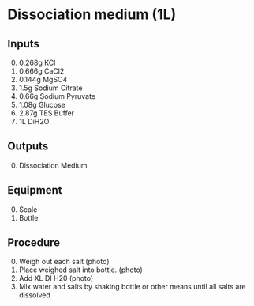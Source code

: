 Dissociation medium (1L)
===

Inputs
---

0. 0.268g KCl
0. 0.666g CaCl2
0. 0.144g MgSO4
0. 1.5g Sodium Citrate
0. 0.66g Sodium Pyruvate
0. 1.08g Glucose
0. 2.87g TES Buffer
0. 1L DiH2O

Outputs
---

0. Dissociation Medium

Equipment
---

0. Scale
0. Bottle

Procedure
---
0. Weigh out each salt (photo)
0. Place weighed salt into bottle. (photo)
0. Add XL DI H20 (photo)
0. Mix water and salts by shaking bottle or other means until all salts are dissolved 




